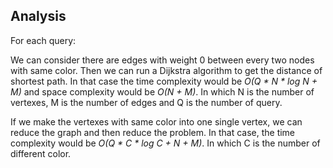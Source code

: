 Analysis
--------
For each query:

We can consider there are edges with weight 0 between every two nodes with same color.
Then we can run a Dijkstra algorithm to get the distance of shortest path. In that case the time complexity would be *O(Q * N * log N + M)* and space complexity would be *O(N + M)*. In which N is the number of vertexes, M is the number of edges and Q is the number of query.

If we make the vertexes with same color into one single vertex, we can reduce the graph and then reduce the problem. In that case, the time complexity would be *O(Q * C * log C + N + M)*. In which C is the number of different color.
